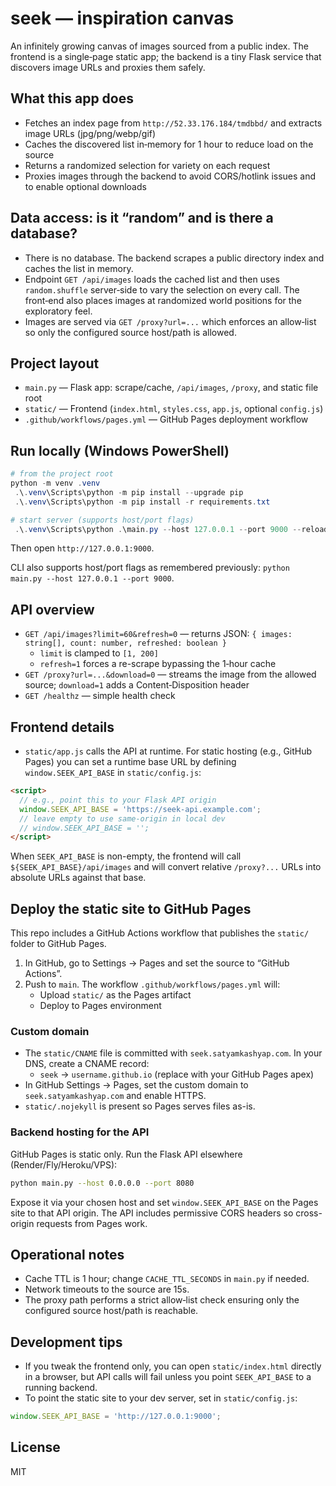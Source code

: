 # seek — inspiration canvas

An infinitely growing canvas of images sourced from a public index. The frontend is a single‑page static app; the backend is a tiny Flask service that discovers image URLs and proxies them safely.

## What this app does

- Fetches an index page from `http://52.33.176.184/tmdbbd/` and extracts image URLs (jpg/png/webp/gif)
- Caches the discovered list in‑memory for 1 hour to reduce load on the source
- Returns a randomized selection for variety on each request
- Proxies images through the backend to avoid CORS/hotlink issues and to enable optional downloads

## Data access: is it “random” and is there a database?

- There is no database. The backend scrapes a public directory index and caches the list in memory.
- Endpoint `GET /api/images` loads the cached list and then uses `random.shuffle` server‑side to vary the selection on every call. The front‑end also places images at randomized world positions for the exploratory feel.
- Images are served via `GET /proxy?url=...` which enforces an allow‑list so only the configured source host/path is allowed.

## Project layout

- `main.py` — Flask app: scrape/cache, `/api/images`, `/proxy`, and static file root
- `static/` — Frontend (`index.html`, `styles.css`, `app.js`, optional `config.js`)
- `.github/workflows/pages.yml` — GitHub Pages deployment workflow

## Run locally (Windows PowerShell)

```powershell
# from the project root
python -m venv .venv
 .\.venv\Scripts\python -m pip install --upgrade pip
 .\.venv\Scripts\python -m pip install -r requirements.txt

# start server (supports host/port flags)
 .\.venv\Scripts\python .\main.py --host 127.0.0.1 --port 9000 --reload
```

Then open `http://127.0.0.1:9000`.

CLI also supports host/port flags as remembered previously: `python main.py --host 127.0.0.1 --port 9000`.

## API overview

- `GET /api/images?limit=60&refresh=0` — returns JSON: `{ images: string[], count: number, refreshed: boolean }`
  - `limit` is clamped to `[1, 200]`
  - `refresh=1` forces a re-scrape bypassing the 1‑hour cache
- `GET /proxy?url=...&download=0` — streams the image from the allowed source; `download=1` adds a Content‑Disposition header
- `GET /healthz` — simple health check

## Frontend details

- `static/app.js` calls the API at runtime. For static hosting (e.g., GitHub Pages) you can set a runtime base URL by defining `window.SEEK_API_BASE` in `static/config.js`:

```html
<script>
  // e.g., point this to your Flask API origin
  window.SEEK_API_BASE = 'https://seek-api.example.com';
  // leave empty to use same-origin in local dev
  // window.SEEK_API_BASE = '';
</script>
```

When `SEEK_API_BASE` is non-empty, the frontend will call `${SEEK_API_BASE}/api/images` and will convert relative `/proxy?...` URLs into absolute URLs against that base.

## Deploy the static site to GitHub Pages

This repo includes a GitHub Actions workflow that publishes the `static/` folder to GitHub Pages.

1) In GitHub, go to Settings → Pages and set the source to “GitHub Actions”.
2) Push to `main`. The workflow `.github/workflows/pages.yml` will:
   - Upload `static/` as the Pages artifact
   - Deploy to Pages environment

### Custom domain

- The `static/CNAME` file is committed with `seek.satyamkashyap.com`. In your DNS, create a CNAME record:
  - `seek` → `username.github.io` (replace with your GitHub Pages apex)
- In GitHub Settings → Pages, set the custom domain to `seek.satyamkashyap.com` and enable HTTPS.
- `static/.nojekyll` is present so Pages serves files as-is.

### Backend hosting for the API

GitHub Pages is static only. Run the Flask API elsewhere (Render/Fly/Heroku/VPS):

```bash
python main.py --host 0.0.0.0 --port 8080
```

Expose it via your chosen host and set `window.SEEK_API_BASE` on the Pages site to that API origin. The API includes permissive CORS headers so cross-origin requests from Pages work.

## Operational notes

- Cache TTL is 1 hour; change `CACHE_TTL_SECONDS` in `main.py` if needed.
- Network timeouts to the source are 15s.
- The proxy path performs a strict allow‑list check ensuring only the configured source host/path is reachable.

## Development tips

- If you tweak the frontend only, you can open `static/index.html` directly in a browser, but API calls will fail unless you point `SEEK_API_BASE` to a running backend.
- To point the static site to your dev server, set in `static/config.js`:

```js
window.SEEK_API_BASE = 'http://127.0.0.1:9000';
```

## License

MIT
